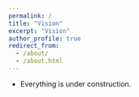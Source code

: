 ```yaml
---
permalink: /
title: "Vision"
excerpt: "Vision"
author_profile: true
redirect_from: 
  - /about/
  - /about.html
---
```


- Everything is under construction.
